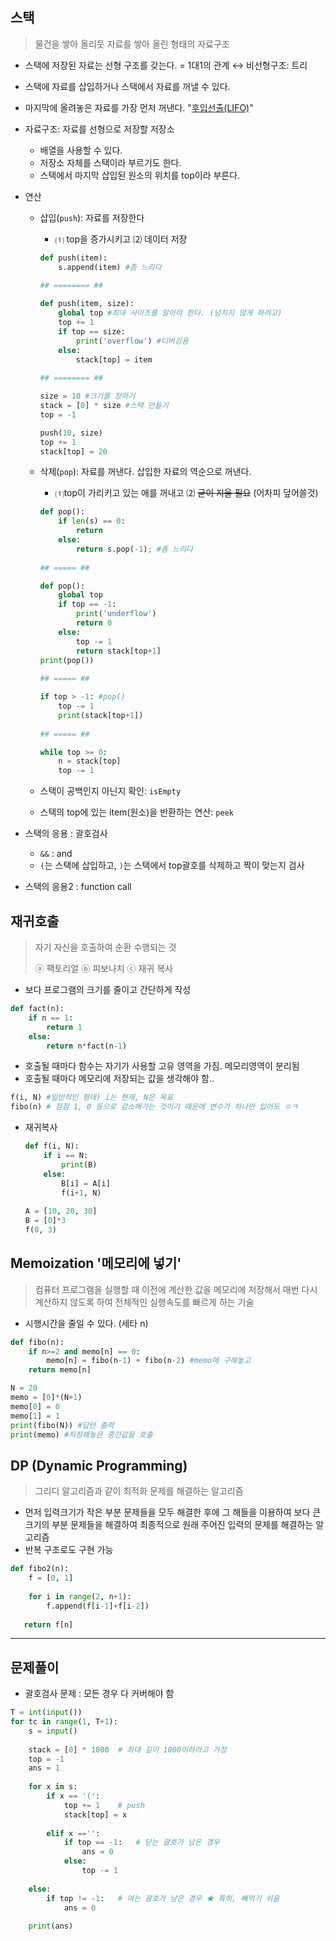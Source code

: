 ## 스택

> 물건을 쌓아 올리듯 자료를 쌓아 올린 형태의 자료구조

- 스택에 저장된 자료는 선형 구조를 갖는다. = 1대1의 관계 ↔ 비선형구조: 트리
- 스택에 자료를 삽입하거나 스택에서 자료를 꺼낼 수 있다.
- 마지막에 올려놓은 자료를 가장 먼저 꺼낸다. "<u>후입선출(LIFO)</u>"



- 자료구조: 자료를 선형으로 저장할 저장소
  - 배열을 사용할 수 있다.
  - 저장소 자체를 스택이라 부르기도 한다.
  - 스택에서 마지막 삽입된 원소의 위치를 top이라 부른다.

- 연산

  - 삽입(`push`): 자료를 저장한다 

    - ⑴ top을 증가시키고 ⑵ 데이터 저장

    ```python
    def push(item):
        s.append(item) #좀 느리다
        
    ## ======== ##
    
    def push(item, size):
        global top #최대 사이즈를 알아야 한다. (넘치지 않게 하려고)
        top += 1
        if top == size:
            print('overflow') #디버깅용
        else:
            stack[top] = item
            
    ## ======== ##  
    
    size = 10 #크기를 정하기
    stack = [0] * size #스택 만들기
    top = -1
    
    push(10, size)
    top += 1
    stack[top] = 20
    ```

    

  - 삭제(`pop`): 자료를 꺼낸다. 삽입한 자료의 역순으로 꺼낸다.

    - ⑴top이 가리키고 있는 애를 꺼내고  ⑵ ~~굳이 지울 필요~~ (어차피 덮어쓸것)

    ```python
    def pop():
        if len(s) == 0:
            return
       	else:
            return s.pop(-1); #좀 느리다
        
    ## ===== ##
    
    def pop():
        global top
        if top == -1:
            print('underflow')
            return 0
        else:
            top -= 1
            return stack[top+1]
    print(pop())
        
    ## ===== ##
    
    if top > -1: #pop()
        top -= 1
        print(stack[top+1])
        
    ## ===== ##
    
    while top >= 0:
        n = stack[top]
        top -= 1
    ```

  - 스택이 공백인지 아닌지 확인: `isEmpty`

  - 스택의 top에 있는 item(원소)을 반환하는 연산: `peek`



- 스택의 응용 : 괄호검사
  - `&&` : and
  - `(`는 스택에 삽입하고, `)`는 스택에서 top괄호를 삭제하고 짝이 맞는지 검사



- 스택의 응용2 : function call



## 재귀호출 

> 자기 자신을 호출하여 순환 수행되는 것
>
> ⓐ 팩토리얼 ⓑ 피보나치 ⓒ 재귀 복사

- 보다 프로그램의 크기를 줄이고 간단하게 작성

```python
def fact(n):
    if n == 1:
        return 1
    else:
        return n*fact(n-1)    	
```

- 호출될 때마다 함수는 자기가 사용할 고유 영역을 가짐. 메모리영역이 분리됨
- 호출될 때마다 메모리에 저장되는 값을 생각해야 함..

```python
f(i, N) #일반적인 형태) i는 현재, N은 목표
fibo(n) # 점점 1, 0 등으로 감소해가는 것이기 때문에 변수가 하나만 있어도 ㅇㅋ
```

- 재귀복사

  ```python
  def f(i, N):
      if i == N:
          print(B)
      else:
          B[i] = A[i]
          f(i+1, N)
          
  A = [10, 20, 30]
  B = [0]*3
  f(0, 3)
  ```

  



## Memoization '메모리에 넣기'

> 컴퓨터 프로그램을 실행할 때 이전에 계산한 값을 메모리에 저장해서 매번 다시 계산하지 않도록 하여 전체적인 실행속도를 빠르게 하는 기술

- 시행시간을 줄일 수 있다. (세타 n)

```python
def fibo(n):
    if n>=2 and memo[n] == 0:
        memo[n] = fibo(n-1) + fibo(n-2) #memo에 구해놓고
    return memo[n]

N = 20
memo = [0]*(N+1)
memo[0] = 0
memo[1] = 1
print(fibo(N)) #답만 출력 
print(memo) #저장해놓은 중간값들 호출
```



## DP (Dynamic Programming)

> 그리디 알고리즘과 같이 최적화 문제를 해결하는 알고리즘

- 먼저 입력크기가 작은 부분 문제들을 모두 해결한 후에 그 해들을 이용하여 보다 큰 크기의 부분 문제들을 해결하여 최종적으로 원래 주어진 입력의 문제를 해결하는 알고리즘
- 반복 구조로도 구현 가능

```python
def fibo2(n):
    f = [0, 1]
    
    for i in range(2, n+1):
        f.append(f[i-1]+f[i-2])
        
   return f[n]
```





---

## 문제풀이

- 괄호검사 문제 : 모든 경우 다 커버해야 함

```python
T = int(input())
for tc in range(1, T+1):
    s = input()
    
    stack = [0] * 1000  # 최대 길이 1000이하라고 가정
    top = -1
    ans = 1
    
    for x in s:
        if x == '(':
            top += 1    # push
            stack[top] = x
            
        elif x =='':
            if top == -1:   # 닫는 괄호가 남은 경우
                ans = 0
            else:
                top -= 1
        
    else:
        if top != -1:   # 여는 괄호가 남은 경우 ★ 특히, 빼먹기 쉬움 
            ans = 0
    
    print(ans)
```




